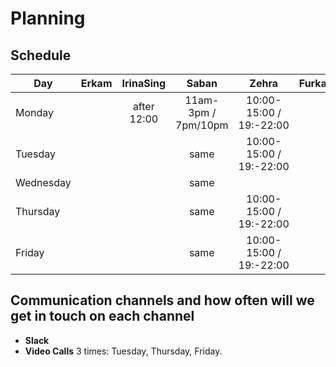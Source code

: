 # Planning

## Schedule

| Day       | Erkam |  IrinaSing  | Saban |Zehra | Furkan
| --------- | :----------: | :---------: | :-----------: | :-----------------: | :---------------------: |
| Monday    |    |  after 12:00  |11am-3pm / 7pm/10pm  | 10:00-15:00 / 19:-22:00 |    |
| Tuesday    |    |    |  same   | 10:00-15:00 / 19:-22:00   |    |
| Wednesday    |    |    |    same |    |    |
| Thursday    |    |    | same    | 10:00-15:00 / 19:-22:00   |    |
| Friday    |    |    |same     | 10:00-15:00 / 19:-22:00   |    |

## Communication channels and how often will we get in touch on each channel

- **Slack**
- **Video Calls** 3 times: Tuesday, Thursday, Friday.
